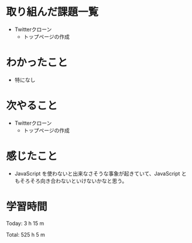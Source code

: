 # 取り組んだ課題一覧
- Twitterクローン
  - トップページの作成

# わかったこと
- 特になし

# 次やること
- Twitterクローン
  - トップページの作成

# 感じたこと
- JavaScript を使わないと出来なさそうな事象が起きていて、JavaScript ともそろそろ向き合わないといけないかなと思う。

# 学習時間
Today: 3 h 15 m

Total: 525 h 5 m
